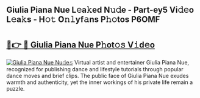 ## Giulia Piana Nue L𝚎a𝚔ed N𝚞𝚍e - Part-ey5 Vi𝚍𝚎o L𝚎a𝚔s - H𝚘𝚝 O𝚗𝚕yf𝚊ns P𝚑𝚘tos P6OMF

# <h2><a href="http://kf1r6o1.oniu.top/?m=Giulia+Piana+Nue">🔗👉 🔴 Giulia Piana Nue P𝚑ot𝚘𝚜 V𝚒d𝚎o</a></h2>

[![Giulia Piana Nue Nu𝚍e𝚜](https://i.imgur.com/0qMVB7G.gif)](http://kf1r6o1.oniu.top/?m=Giulia+Piana+Nue)
Virtual artist and entertainer Giulia Piana Nue, recognized for publishing dance and lifestyle tutorials through popular dance moves and brief clips. The public face of Giulia Piana Nue exudes warmth and authenticity, yet the inner workings of his private life remain a puzzle.  
